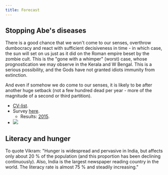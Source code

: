 ```yaml
---
title: Forecast
---
```


## Stopping Abe's diseases
There is a good chance that we won't come to our senses, overthrow dumbocracy and react with sufficient decisiveness in time - in which case, the sun will set on us just as it did on the Roman empire beset by the zombie cult. This is the  "gone with a whimper" (worst) case, whose prognostication we may observe in the Kerala and W Bengal. This is a serious possibility, and the Gods have not granted idiots immunity from extinction.

And even if somehow we do come to our senses, it is likely to be after another huge setback (not a few hundred dead per year - more of the magnitude of a second or third partition).

- [CV-list](https://checkvist.com/checklists/526495#).
- Survey [here](http://goo.gl/forms/r9S4H1a0Ae).
    - Results: [2015](http://i.imgur.com/DDVaP3P.png).
- [![](http://i.imgur.com/yKKFoQW.png)](http://i.imgur.com/yKKFoQW.png)

## Literacy and hunger
To quote Vikram: "Hunger is widespread and pervasive in India, but affects only about 20 % of the population (and this proportion has been declining continuously). Also, India is the largest newspaper reading country in the world. The literacy rate is almost 75 % and steadily increasing."